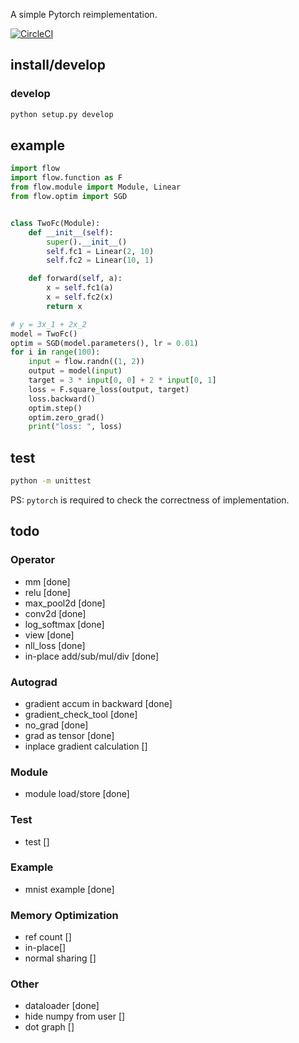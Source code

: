 A simple Pytorch reimplementation.

[![CircleCI](https://circleci.com/gh/Cjkkkk/Pyflow.svg?style=svg)](https://circleci.com/gh/Cjkkkk/Pyflow)

## install/develop
### develop
```bash
python setup.py develop
```
## example

```python
import flow
import flow.function as F
from flow.module import Module, Linear
from flow.optim import SGD


class TwoFc(Module):
    def __init__(self):
        super().__init__()
        self.fc1 = Linear(2, 10)
        self.fc2 = Linear(10, 1)

    def forward(self, a):
        x = self.fc1(a)
        x = self.fc2(x)
        return x

# y = 3x_1 + 2x_2
model = TwoFc()
optim = SGD(model.parameters(), lr = 0.01)
for i in range(100):
    input = flow.randn((1, 2))
    output = model(input)
    target = 3 * input[0, 0] + 2 * input[0, 1]
    loss = F.square_loss(output, target)
    loss.backward()
    optim.step()
    optim.zero_grad()
    print("loss: ", loss)
```
## test
```bash
python -m unittest
```

PS: `pytorch` is required to check the correctness of implementation.

## todo
### Operator
* mm [done]
* relu [done]
* max_pool2d [done]
* conv2d [done]
* log_softmax [done]
* view [done]
* nll_loss [done]
* in-place add/sub/mul/div [done]


### Autograd
* gradient accum in backward [done]
* gradient_check_tool [done]
* no_grad [done]
* grad as tensor [done]
* inplace gradient calculation []

### Module
* module load/store [done]

### Test
* test []

### Example
* mnist example [done]

### Memory Optimization
* ref count []
* in-place[]
* normal sharing []

### Other
* dataloader [done]
* hide numpy from user []
* dot graph []
